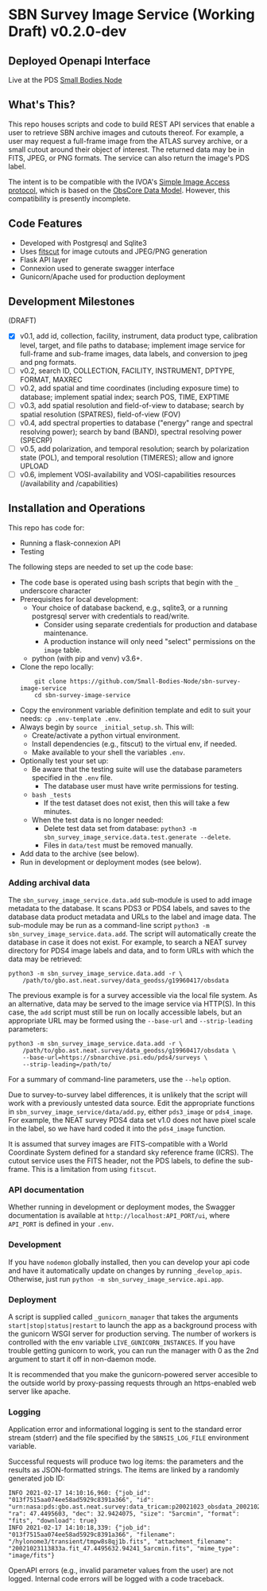 # SBN Survey Image Service (Working Draft) v0.2.0-dev

## Deployed Openapi Interface

Live at the PDS [Small Bodies Node](https://)

## What's This?

This repo houses scripts and code to build REST API services that enable a user to retrieve SBN archive images and cutouts thereof. For example, a user may request a full-frame image from the ATLAS survey archive, or a small cutout around their object of interest.  The returned data may be in FITS, JPEG, or PNG formats.  The service can also return the image's PDS label.

The intent is to be compatible with the IVOA's [Simple Image Access protocol](https://www.ivoa.net/documents/SIA/), which is based on the [ObsCore Data Model](https://www.ivoa.net/documents/ObsCore/20111028/).  However, this compatibility is presently incomplete.

## Code Features

- Developed with Postgresql and Sqlite3
- Uses [fitscut](https://github.com/spacetelescope/fitscut) for image cutouts and JPEG/PNG generation
- Flask API layer
- Connexion used to generate swagger interface
- Gunicorn/Apache used for production deployment

## Development Milestones

(DRAFT)

- [x] v0.1, add id, collection, facility, instrument, data product type, calibration level, target, and file paths to database; implement image service for full-frame and sub-frame images, data labels, and conversion to jpeg and png formats.
- [ ] v0.2, search ID, COLLECTION, FACILITY, INSTRUMENT, DPTYPE, FORMAT, MAXREC
- [ ] v0.2, add spatial and time coordinates (including exposure time) to database; implement spatial index; search POS, TIME, EXPTIME
- [ ] v0.3, add spatial resolution and field-of-view to database; search by spatial resolution (SPATRES), field-of-view (FOV)
- [ ] v0.4, add spectral properties to database ("energy" range and spectral resolving power); search by band (BAND), spectral resolving power (SPECRP)
- [ ] v0.5, add polarization, and temporal resolution; search by polarization state (POL), and temporal resolution (TIMERES); allow and ignore UPLOAD
- [ ] v0.6, implement VOSI-availability and VOSI-capabilities resources (/availability and /capabilities)

## Installation and Operations

This repo has code for:

- Running a flask-connexion API
- Testing

The following steps are needed to set up the code base:

- The code base is operated using bash scripts that begin with the `_` underscore character
- Prerequisites for local development:
  - Your choice of database backend, e.g., sqlite3, or a running postgresql server with credentials to read/write.
    - Consider using separate credentials for production and database maintenance.
    - A production instance will only need "select" permissions on the `image` table.
  - python (with pip and venv) v3.6+.
- Clone the repo locally:
  ```
      git clone https://github.com/Small-Bodies-Node/sbn-survey-image-service
      cd sbn-survey-image-service
  ```
- Copy the environment variable definition template and edit to suit your needs: `cp .env-template .env`.
- Always begin by `source _initial_setup.sh`. This will:
  - Create/activate a python virtual environment.
  - Install dependencies (e.g., fitscut) to the virtual env, if needed.
  - Make available to your shell the variables `.env`.
- Optionally test your set up:
  - Be aware that the testing suite will use the database parameters specified in the `.env` file.
    - The database user must have write permissions for testing.
  - `bash _tests`
    - If the test dataset does not exist, then this will take a few minutes.
  - When the test data is no longer needed:
    - Delete test data set from database: `python3 -m sbn_survey_image_service.data.test.generate --delete`.
    - Files in `data/test` must be removed manually.
- Add data to the archive (see below).
- Run in development or deployment modes (see below).

### Adding archival data

The `sbn_survey_image_service.data.add` sub-module is used to add image metadata to the database.  It scans PDS3 or PDS4 labels, and saves to the database data product metadata and URLs to the label and image data.  The sub-module may be run as a command-line script `python3 -m sbn_survey_image_service.data.add`.  The script will automatically create the database in case it does not exist.  For example, to search a NEAT survey directory for PDS4 image labels and data, and to form URLs with which the data may be retrieved:
```
python3 -m sbn_survey_image_service.data.add -r \
    /path/to/gbo.ast.neat.survey/data_geodss/g19960417/obsdata
```

The previous example is for a survey accessible via the local file system.  As an alternative, data may be served to the image service via HTTP(S).  In this case, the `add` script must still be run on locally accessible labels, but an appropriate URL may be formed using the `--base-url` and `--strip-leading` parameters:
```
python3 -m sbn_survey_image_service.data.add -r \
    /path/to/gbo.ast.neat.survey/data_geodss/g19960417/obsdata \
    --base-url=https://sbnarchive.psi.edu/pds4/surveys \
    --strip-leading=/path/to/
```

For a summary of command-line parameters, use the `--help` option.

Due to survey-to-survey label differences, it is unlikely that the script will work with a previously untested data source.  Edit the appropriate functions in `sbn_survey_image_service/data/add.py`, either `pds3_image` or `pds4_image`.  For example, the NEAT survey PDS4 data set v1.0 does not have pixel scale in the label, so we have hard coded it into the `pds4_image` function.

It is assumed that survey images are FITS-compatible with a World Coordinate System defined for a standard sky reference frame (ICRS).  The cutout service uses the FITS header, not the PDS labels, to define the sub-frame.  This is a limitation from using `fitscut`.

### API documentation
Whether running in development or deployment modes, the Swagger documentation is available at `http://localhost:API_PORT/ui`, where `API_PORT` is defined in your `.env`.

### Development

If you have `nodemon` globally installed, then you can develop your api code and have it automatically update on changes by running `_develop_apis`. Otherwise, just run `python -m sbn_survey_image_service.api.app`.

### Deployment

A script is supplied called `_gunicorn_manager` that takes the arguments `start|stop|status|restart` to launch the app as a background process with the gunicorn WSGI server for production serving. The number of workers is controlled with the env variable `LIVE_GUNICORN_INSTANCES`. If you have trouble getting gunicorn to work, you can run the manager with 0 as the 2nd argument to start it off in non-daemon mode.

It is recommended that you make the gunicorn-powered server accesible to the outside world by proxy-passing requests through an https-enabled web server like apache.

### Logging
Application error and informational logging is sent to the standard error stream (stderr) and the file specified by the `SBNSIS_LOG_FILE` environment variable.

Successful requests will produce two log items: the parameters and the results as JSON-formatted strings.  The items are linked by a randomly generated job ID:
```
INFO 2021-02-17 14:10:16,960: {"job_id": "013f7515aa074ee58ad5929c8391a366", "id": "urn:nasa:pds:gbo.ast.neat.survey:data_tricam:p20021023_obsdata_20021023113833a", "ra": 47.4495603, "dec": 32.9424075, "size": "5arcmin", "format": "fits", "download": true}
INFO 2021-02-17 14:10:18,339: {"job_id": "013f7515aa074ee58ad5929c8391a366", "filename": "/hylonome3/transient/tmpw8s8qj1b.fits", "attachment_filename": "20021023113833a.fit_47.4495632.94241_5arcmin.fits", "mime_type": "image/fits"}
```
OpenAPI errors (e.g., invalid parameter values from the user) are not logged.  Internal code errors will be logged with a code traceback.